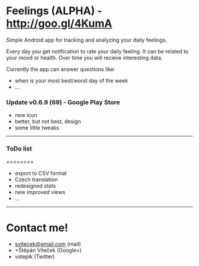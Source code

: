 Feelings (ALPHA) - http://goo.gl/4KumA
========

Simple Android app for tracking and analyzing your daily feelings.

Every day you get notification to rate your daily feeling. It can be related to your mood or health. Over time you will recieve interesting data.

Currently the app can answer questions like:
- when is your most best/worst day of the week
- ...

### Update v0.6.9 (69) - Google Play Store

- new icon
- better, but not best, design
- some little tweaks

---

### ToDo list
========
- export to CSV format
- Czech translation
- redesigned stats
- new improved views 
- ...

---

Contact me!
========
- svitecek@gmail.com (mail)
- +Štěpán Víteček (Google+)
- vstepik (Twitter)

